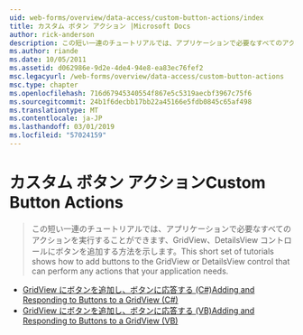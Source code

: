 ```yaml
---
uid: web-forms/overview/data-access/custom-button-actions/index
title: カスタム ボタン アクション |Microsoft Docs
author: rick-anderson
description: この短い一連のチュートリアルでは、アプリケーションで必要なすべてのアクションを実行することができます、GridView、DetailsView コントロールにボタンを追加する方法を示します。
ms.author: riande
ms.date: 10/05/2011
ms.assetid: d062986e-9d2e-4de4-94e8-ea83ec76fef2
msc.legacyurl: /web-forms/overview/data-access/custom-button-actions
msc.type: chapter
ms.openlocfilehash: 716d67945340554f867e5c5319aecbf3967c75f6
ms.sourcegitcommit: 24b1f6decbb17bb22a45166e5fdb0845c65af498
ms.translationtype: MT
ms.contentlocale: ja-JP
ms.lasthandoff: 03/01/2019
ms.locfileid: "57024159"
---
```

<a name="custom-button-actions"></a><span data-ttu-id="d39ae-103">カスタム ボタン アクション</span><span class="sxs-lookup"><span data-stu-id="d39ae-103">Custom Button Actions</span></span>
====================
> <span data-ttu-id="d39ae-104">この短い一連のチュートリアルでは、アプリケーションで必要なすべてのアクションを実行することができます、GridView、DetailsView コントロールにボタンを追加する方法を示します。</span><span class="sxs-lookup"><span data-stu-id="d39ae-104">This short set of tutorials shows how to add buttons to the GridView or DetailsView control that can perform any actions that your application needs.</span></span>


- [<span data-ttu-id="d39ae-105">GridView にボタンを追加し、ボタンに応答する (C#)</span><span class="sxs-lookup"><span data-stu-id="d39ae-105">Adding and Responding to Buttons to a GridView (C#)</span></span>](adding-and-responding-to-buttons-to-a-gridview-cs.md)
- [<span data-ttu-id="d39ae-106">GridView にボタンを追加し、ボタンに応答する (VB)</span><span class="sxs-lookup"><span data-stu-id="d39ae-106">Adding and Responding to Buttons to a GridView (VB)</span></span>](adding-and-responding-to-buttons-to-a-gridview-vb.md)
